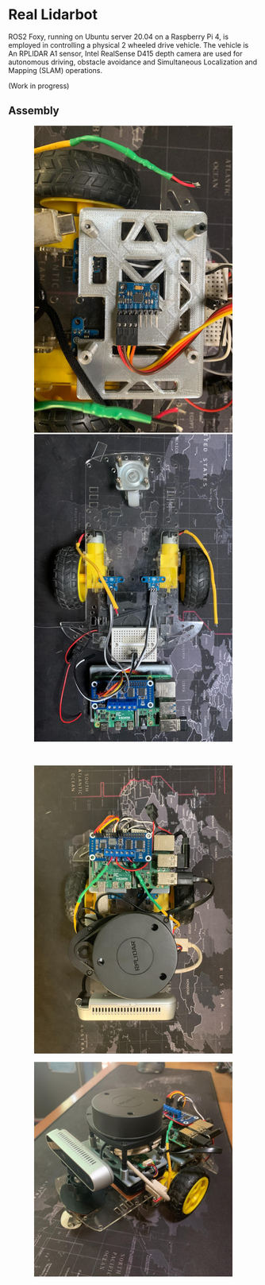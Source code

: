 # Real Lidarbot

ROS2 Foxy, running on Ubuntu server 20.04 on a Raspberry Pi 4, is employed in controlling a physical 2 wheeled drive vehicle. The vehicle is An RPLIDAR A1 sensor, Intel RealSense D415 depth camera are used for autonomous driving, obstacle avoidance and Simultaneous Localization and Mapping (SLAM) operations.

(Work in progress)

## Assembly

<p align="center">
  <img src=images/mpu6050.jpg width="400">
  <img src=images/encoders.jpg width="400">
</p>

<br/>

<p align='center'>
  <img src=images/top_view.jpg width="400">
</p>

<p align="center">
  <img src=images/side_view.jpg width="400">
</p>
